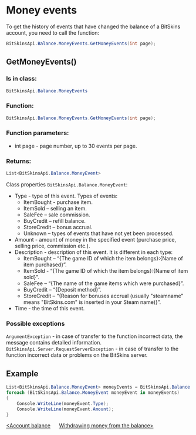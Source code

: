 ﻿# Money events

To get the history of events that have changed the balance of a BitSkins account, you need to call the function:

```csharp
BitSkinsApi.Balance.MoneyEvents.GetMoneyEvents(int page);
```

## GetMoneyEvents()

### Is in class:

```csharp
BitSkinsApi.Balance.MoneyEvents
```

### Function:

```csharp
BitSkinsApi.Balance.MoneyEvents.GetMoneyEvents(int page);
```

### Function parameters:

* int page - page number, up to 30 events per page.

### Returns:

```csharp
List<BitSkinsApi.Balance.MoneyEvent>
```

Class properties ```BitSkinsApi.Balance.MoneyEvent```:
* Type - type of this event. Types of events:
  - ItemBought - purchase item.
  - ItemSold – selling an item.
  - SaleFee – sale commission.
  - BuyCredit – refill balance.
  - StoreCredit – bonus accrual.
  - Unknown – types of events that have not yet been processed.
* Amount - amount of money in the specified event (purchase price, selling price, commission etc.).
* Description - description of this event. It is different in each type:
  - ItemBought – “{The game ID of which the item belongs}:{Name of item purchased}”.
  - ItemSold - “{The game ID of which the item belongs}:{Name of item sold}”.
  - SaleFee – “{The name of the game items which were purchased}”.
  - BuyCredit – “{Deposit method}”.
  - StoreCredit – “{Reason for bonuses accrual (usually "steamname" means "BitSkins.com" is inserted in your Steam name)}”.
* Time - the time of this event.

### Possible exceptions
```ArgumentException``` - in case of transfer to the function incorrect data, the message contains detailed information.
\
```BitSkinsApi.Server.RequestServerException``` - in case of transfer to the function incorrect data or problems on the BitSkins server.

## Example

```csharp
List<BitSkinsApi.Balance.MoneyEvent> moneyEvents = BitSkinsApi.Balance.MoneyEvents.GetMoneyEvents(1);
foreach (BitSkinsApi.Balance.MoneyEvent moneyEvent in moneyEvents)
{
    Console.WriteLine(moneyEvent.Type);
    Console.WriteLine(moneyEvent.Amount);
}
```

[<Account balance](https://github.com/Captious99/BitSkinsApi/blob/master/docs/eng/balance/account_balance.md) &nbsp;&nbsp;&nbsp;&nbsp; [Withdrawing money from the balance>](https://github.com/Captious99/BitSkinsApi/blob/master/docs/eng/balance/withdraw_money.md)